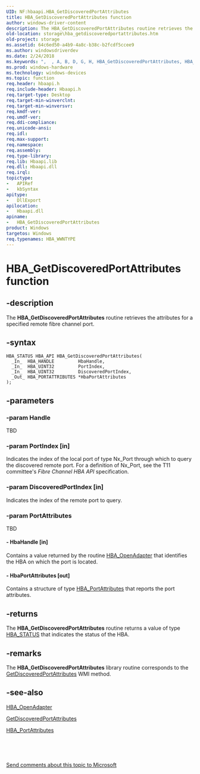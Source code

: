 ```yaml
---
UID: NF:hbaapi.HBA_GetDiscoveredPortAttributes
title: HBA_GetDiscoveredPortAttributes function
author: windows-driver-content
description: The HBA_GetDiscoveredPortAttributes routine retrieves the attributes for a specified remote fibre channel port.
old-location: storage\hba_getdiscoveredportattributes.htm
old-project: storage
ms.assetid: 64c6ed50-a4b9-4a8c-b38c-b2fcdf5ccee9
ms.author: windowsdriverdev
ms.date: 2/24/2018
ms.keywords: ",  , A, B, D, G, H, HBA_GetDiscoveredPortAttributes, HBA_GetDiscoveredPortAttributes routine [Storage Devices], P, _, b, c, d, e, fibreHBA_rtns_3f74a187-728d-4534-8ad8-29e1a9b0add5.xml, hbaapi/HBA_GetDiscoveredPortAttributes, i, o, r, s, storage.hba_getdiscoveredportattributes, t, u, v"
ms.prod: windows-hardware
ms.technology: windows-devices
ms.topic: function
req.header: hbaapi.h
req.include-header: Hbaapi.h
req.target-type: Desktop
req.target-min-winverclnt: 
req.target-min-winversvr: 
req.kmdf-ver: 
req.umdf-ver: 
req.ddi-compliance: 
req.unicode-ansi: 
req.idl: 
req.max-support: 
req.namespace: 
req.assembly: 
req.type-library: 
req.lib: Hbaapi.lib
req.dll: Hbaapi.dll
req.irql: 
topictype:
-	APIRef
-	kbSyntax
apitype:
-	DllExport
apilocation:
-	Hbaapi.dll
apiname:
-	HBA_GetDiscoveredPortAttributes
product: Windows
targetos: Windows
req.typenames: HBA_WWNTYPE
---
```


# HBA_GetDiscoveredPortAttributes function


## -description


The <b>HBA_GetDiscoveredPortAttributes</b> routine retrieves the attributes for a specified remote fibre channel port.


## -syntax


````
HBA_STATUS HBA_API HBA_GetDiscoveredPortAttributes(
  _In_  HBA_HANDLE         HbaHandle,
  _In_  HBA_UINT32         PortIndex,
  _In_  HBA_UINT32         DiscoveredPortIndex,
  _Out_ HBA_PORTATTRIBUTES *HbaPortAttributes
);
````


## -parameters




### -param Handle

TBD


### -param PortIndex [in]

Indicates the index of the local port of type Nx_Port through which to query the discovered remote port. For a definition of Nx_Port, see the T11 committee's <i>Fibre Channel HBA API</i> specification.


### -param DiscoveredPortIndex [in]

Indicates the index of the remote port to query. 


### -param PortAttributes

TBD




#### - HbaHandle [in]

Contains a value returned by the routine <a href="..\hbaapi\nf-hbaapi-hba_openadapter.md">HBA_OpenAdapter</a> that identifies the HBA on which the port is located.  


#### - HbaPortAttributes [out]

Contains a structure of type <a href="..\hbaapi\ns-hbaapi-hba_portattributes.md">HBA_PortAttributes</a> that reports the port attributes. 


## -returns



The <b>HBA_GetDiscoveredPortAttributes</b> routine returns a value of type <a href="https://msdn.microsoft.com/library/windows/hardware/ff557233">HBA_STATUS</a> that indicates the status of the HBA. 




## -remarks



The <b>HBA_GetDiscoveredPortAttributes</b> library routine corresponds to the <a href="https://msdn.microsoft.com/library/windows/hardware/ff553925">GetDiscoveredPortAttributes</a> WMI method. 




## -see-also

<a href="..\hbaapi\nf-hbaapi-hba_openadapter.md">HBA_OpenAdapter</a>



<a href="https://msdn.microsoft.com/library/windows/hardware/ff553925">GetDiscoveredPortAttributes</a>



<a href="..\hbaapi\ns-hbaapi-hba_portattributes.md">HBA_PortAttributes</a>



 

 

<a href="mailto:wsddocfb@microsoft.com?subject=Documentation%20feedback [storage\storage]:%20HBA_GetDiscoveredPortAttributes routine%20 RELEASE:%20(2/24/2018)&amp;body=%0A%0APRIVACY STATEMENT%0A%0AWe use your feedback to improve the documentation. We don't use your email address for any other purpose, and we'll remove your email address from our system after the issue that you're reporting is fixed. While we're working to fix this issue, we might send you an email message to ask for more info. Later, we might also send you an email message to let you know that we've addressed your feedback.%0A%0AFor more info about Microsoft's privacy policy, see http://privacy.microsoft.com/en-us/default.aspx." title="Send comments about this topic to Microsoft">Send comments about this topic to Microsoft</a>

